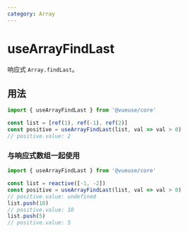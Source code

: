 ```yaml
---
category: Array
---
```


# useArrayFindLast

响应式 `Array.findLast`。

## 用法

```ts
import { useArrayFindLast } from '@vueuse/core'

const list = [ref(1), ref(-1), ref(2)]
const positive = useArrayFindLast(list, val => val > 0)
// positive.value: 2
```

### 与响应式数组一起使用

```ts
import { useArrayFindLast } from '@vueuse/core'

const list = reactive([-1, -2])
const positive = useArrayFindLast(list, val => val > 0)
// positive.value: undefined
list.push(10)
// positive.value: 10
list.push(5)
// positive.value: 5
```
